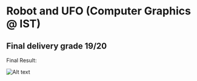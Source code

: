 # Robot and UFO (Computer Graphics @ IST)
## Final delivery grade 19/20

Final Result:

![Alt text](https://i.imgur.com/pynSBlK.jpeg "a title")

